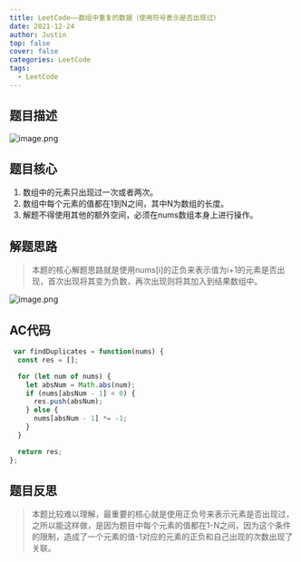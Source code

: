 ```yaml
---
title: LeetCode——数组中重复的数据（使用符号表示是否出现过）
date: 2021-12-24
author: Justin
top: false
cover: false
categories: LeetCode
tags:
  - LeetCode
---
```


## 题目描述

![image.png](https://img-blog.csdnimg.cn/img_convert/74820c34dbb16dbe505c8e4a4974e345.png)

## 题目核心

1. 数组中的元素只出现过一次或者两次。
2. 数组中每个元素的值都在1到N之间，其中N为数组的长度。
3. 解题不得使用其他的额外空间，必须在nums数组本身上进行操作。

## 解题思路

> 本题的核心解题思路就是使用nums[i]的正负来表示值为i+1的元素是否出现，首次出现将其变为负数，再次出现则将其加入到结果数组中。

![image.png](https://img-blog.csdnimg.cn/img_convert/b30127f79ffcdd716ec2e093fbef7f9c.png)

## AC代码

```js
 var findDuplicates = function(nums) {
  const res = [];

  for (let num of nums) {
    let absNum = Math.abs(num);
    if (nums[absNum - 1] < 0) {
      res.push(absNum);
    } else {
      nums[absNum - 1] *= -1;
    }
  }

  return res;
};
```

## 题目反思
> 本题比较难以理解，最重要的核心就是使用正负号来表示元素是否出现过，之所以能这样做，是因为题目中每个元素的值都在1-N之间，因为这个条件的限制，造成了一个元素的值-1对应的元素的正负和自己出现的次数出现了关联。